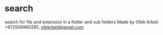 # search
search for file and extension in a folder and sub folders
Made by Ofek Arbeli +972506960285, ofekrbeli@gmail.com
